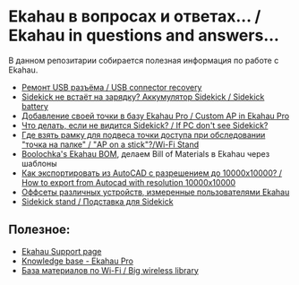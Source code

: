 # Ekahau в вопросах и ответах... / Ekahau in questions and answers...

В данном репозитарии собирается полезная информация по работе с Ekahau.

- [Ремонт USB разъёма / USB connector recovery](./USB_recovery/README.md)
- [Sidekick не встаёт на зарядку? Аккумулятор Sidekick / Sidekick battery](./Sidekick_Battery/README.md)
- [Добавление своей точки в базу Ekahau Pro / Custom AP in Ekahau Pro](./Custom-AP-in-Ekahau/README.md)
- [Что делать, если не видится Sidekick? / If PC don't see Sidekick?](./ESK_dont_show/README.md)
- [Где взять рамку для подвеса точки доступа при обследовании "точка на палке" / "AP on a stick"?/Wi-Fi Stand](./WiFiStand/README.md)
- [Boolochka's Ekahau BOM](http://bit.ly/ekahau_bom), делаем Bill of Materials в Ekahau через шаблоны
- [Как экспортировать из AutoCAD с разрешением до 10000x10000? / How to export from Autocad with resolution 10000x10000](./Autocad/README.md)
- [Оффсеты различных устройств, измеренные пользователями Ekahau](./Offsets/)
- [Sidekick stand / Подставка для Sidekick](./Sidekick%20stand/README.md)

## Полезное:
- [Ekahau Support page](https://support.ekahau.com/hc/en-us)
- [Knowledge base - Ekahau Pro](https://support.ekahau.com/hc/en-us/categories/360001609854-Knowledge-base-Ekahau-Pro)
- [База материалов по Wi-Fi / Big wireless library](https://github.com/skhomm/useful-wireless-links)
